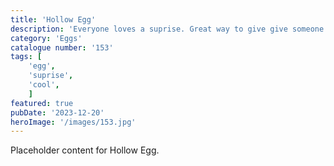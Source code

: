```yaml
---
title: 'Hollow Egg'
description: 'Everyone loves a suprise. Great way to give give someone a hidden suprise. All you have to do is pause the print and pop something in the egg and continue..'
category: 'Eggs'
catalogue number: '153'
tags: [
    'egg', 
    'suprise',
    'cool', 
    ]
featured: true
pubDate: '2023-12-20'
heroImage: '/images/153.jpg'
---
```


Placeholder content for Hollow Egg.